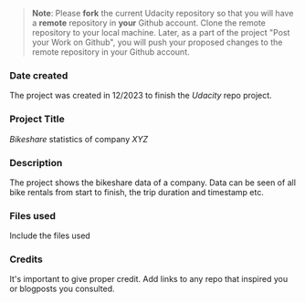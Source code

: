 >**Note**: Please **fork** the current Udacity repository so that you will have a **remote** repository in **your** Github account. Clone the remote repository to your local machine. Later, as a part of the project "Post your Work on Github", you will push your proposed changes to the remote repository in your Github account.

### Date created
The project was created in 12/2023 to finish the *Udacity* repo project.

### Project Title
*Bikeshare* statistics of company _XYZ_ 

### Description
The project shows the bikeshare data of a company. Data can be seen of all bike rentals from start to finish, the trip duration and timestamp etc.

### Files used
Include the files used

### Credits
It's important to give proper credit. Add links to any repo that inspired you or blogposts you consulted.

